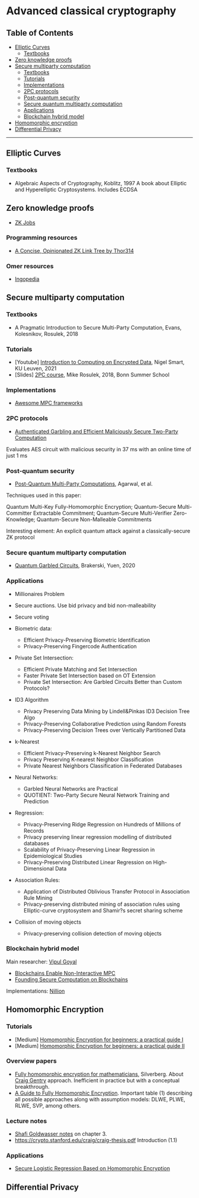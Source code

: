 # Advanced classical cryptography

## Table of Contents


* [Elliptic Curves](#elliptic-curves)
	* [Textbooks](#textbooks)
* [Zero knowledge proofs](#zero-knowledge-proofs)
* [Secure multiparty computation](#secure-multiparty-computation)
	* [Textbooks](#textbooks)
	* [Tutorials](#tutorials)
	* [Implementations](#implementations)
	* [2PC protocols](#2pc-protocols)
	* [Post-quantum security](#post-quantum-security)
	* [Secure quantum multiparty computation](#secure-quantum-multiparty-computation)
	* [Applications](#applications)
	* [Blockchain hybrid model](#blockchain-hybrid-model)
* [Homomorphic encryption](#homomorphic-encryption)
* [Differential Privacy](#differential-privacy)

--------

## Elliptic Curves

### Textbooks

- Algebraic Aspects of Cryptography, Koblitz, 1997
A book about Elliptic and Hyperelliptic Cryptosystems. Includes ECDSA


## Zero knowledge proofs

- [ZK Jobs](https://github.com/ZeroKnowledgefm/ZKJobs)

### Programming resources

- [A Concise, Opinionated ZK Link Tree by Thor314](https://github.com/thor314/zk-links)

### Omer resources

- [Ingopedia](https://github.com/ingonyama-zk/ingopedia)


## Secure multiparty computation

### Textbooks

- A Pragmatic Introduction to Secure Multi-Party Computation, Evans, Kolesnikov, Rosulek, 2018

### Tutorials

- [Youtube] [Introduction to Computing on Encrypted Data](https://www.youtube.com/watch?v=_nO2S2cexAk&list=PLiHaXFHjrqYfGA2ltpQH7_pVGTp9cACMn&index=2), Nigel Smart, KU Leuven, 2021
- [Slides] [2PC course](https://web.engr.oregonstate.edu/~rosulekm/), Mike Rosulek, 2018, Bonn Summer School

### Implementations

- [Awesome MPC frameworks](https://github.com/rdragos/awesome-mpc/blob/master/readme.md)

### 2PC protocols

- [Authenticated Garbling and Efficient Maliciously Secure Two-Party Computation](https://eprint.iacr.org/2017/030.pdf)

Evaluates AES circuit with malicious security in 37 ms with an online time of just 1 ms


### Post-quantum security

- [Post-Quantum Multi-Party Computations](https://arxiv.org/pdf/2005.12904.pdf), Agarwal, et al. 

Techniques used in this paper: 

Quantum Multi-Key Fully-Homomorphic Encryption; Quantum-Secure Multi-Committer Extractable Commitment; Quantum-Secure Multi-Verifier Zero-Knowledge; Quantum-Secure Non-Malleable Commitments

Interesting element: An explicit quantum attack against a classically-secure ZK protocol


### Secure quantum multiparty computation

- [Quantum Garbled Circuits](https://arxiv.org/pdf/2006.01085.pdf), Brakerski, Yuen, 2020

### Applications

- Millionaires Problem

- Secure auctions. Use bid privacy and bid non-malleability

- Secure voting 

- Biometric data:
  - Efficient Privacy-Preserving Biometric Identification
  - Privacy-Preserving Fingercode Authentication

- Private Set Intersection:
  - Efficient Private Matching and Set Intersection
  - Faster Private Set Intersection based on OT Extension
  - Private Set Intersection: Are Garbled Circuits Better than Custom Protocols?

- ID3 Algorithm
  - Privacy Preserving Data Mining by Lindell&Pinkas ID3 Decision Tree Algo
  - Privacy-Preserving Collaborative Prediction using Random Forests
  - Privacy-Preserving Decision Trees over Vertically Partitioned Data

- k-Nearest
  - Efficient Privacy-Preserving k-Nearest Neighbor Search
  - Privacy Preserving K-nearest Neighbor Classification
  - Private Nearest Neighbors Classification in Federated Databases

- Neural Networks:
  - Garbled Neural Networks are Practical
  - QUOTIENT: Two-Party Secure Neural Network Training and Prediction

- Regression:
  - Privacy-Preserving Ridge Regression on Hundreds of Millions of Records
  - Privacy preserving linear regression modelling of distributed databases
  - Scalability of Privacy-Preserving Linear Regression in Epidemiological Studies
  - Privacy-Preserving Distributed Linear Regression on High-Dimensional Data

- Association Rules:
  - Application of Distributed Oblivious Transfer Protocol in Association Rule Mining
  - Privacy-preserving distributed mining of association rules using Elliptic-curve cryptosystem and Shamir?s secret sharing scheme

- Collision of moving objects
  -  Privacy-preserving collision detection of moving objects

### Blockchain hybrid model

Main researcher: [Vipul Goyal](https://dblp.org/pid/38/303.html)

- [Blockchains Enable Non-Interactive MPC](https://eprint.iacr.org/2021/1233.pdf)
- [Founding Secure Computation on Blockchains](https://link.springer.com/chapter/10.1007/978-3-030-17656-3_13)

Implementations: [Nillion](https://apply.workable.com/nillion/)

## Homomorphic Encryption

### Tutorials

- [Medium] [Homomorphic Encryption for beginners: a practical guide I](https://medium.com/privacy-preserving-natural-language-processing/homomorphic-encryption-for-beginners-a-practical-guide-part-1-b8f26d03a98a)
- [Medium] [Homomorphic Encryption for beginners: a practical guide II](https://medium.com/privacy-preserving-natural-language-processing/homomorphic-encryption-for-beginners-a-practical-guide-part-2-the-fourier-transform-77bcaf9a1756)

### Overview papers

- [Fully homomorphic encryption for mathematicians](https://eprint.iacr.org/2013/250.pdf), Silverberg. About [Craig Gentry](https://crypto.stanford.edu/craig/craig-thesis.pdf) approach. Inefficient in practice but with a conceptual breakthrough.
- [A Guide to Fully Homomorphic Encryption](https://eprint.iacr.org/2015/1192.pdf). Important table (1) describing all possible approaches along with assumption models: DLWE, PLWE, RLWE, SVP, among others.

### Lecture notes

- [Shafi Goldwasser notes](https://www.cs.bu.edu/~reyzin/teaching/s11cs937/notes-shafi-1.pdf) on chapter 3.
- https://crypto.stanford.edu/craig/craig-thesis.pdf Introduction (1.1)

### Applications
- [Secure Logistic Regression Based on Homomorphic Encryption](https://www.ncbi.nlm.nih.gov/pmc/articles/PMC5930176/)


## Differential Privacy


